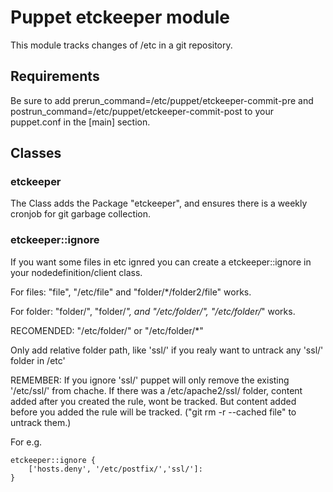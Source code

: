 # Puppet etckeeper module

This module tracks changes of /etc in a git repository.

## Requirements

Be sure to add 
    prerun_command=/etc/puppet/etckeeper-commit-pre
 and 
    postrun_command=/etc/puppet/etckeeper-commit-post
to your puppet.conf in the [main] section.

## Classes

### etckeeper
The Class adds the Package "etckeeper", and ensures there is a weekly cronjob for git garbage collection.

### etckeeper::ignore

If you want some files in etc ignred you can create a etckeeper::ignore in your nodedefinition/client class.

For files: "file", "/etc/file" and "folder/*/folder2/file" works.

For folder: "folder/", "folder/*", and "/etc/folder/", "/etc/folder/*" works.

RECOMENDED: "/etc/folder/" or "/etc/folder/*"

Only add relative folder path, like 'ssl/' if you realy want to untrack any 'ssl/' folder in /etc'

REMEMBER: If you ignore 'ssl/' puppet will only remove the existing '/etc/ssl/' from chache. If there was a /etc/apache2/ssl/ folder, content added after you created the rule, wont be tracked.
But content added before you added the rule will be tracked. ("git rm -r --cached file" to untrack them.)

For e.g.

    etckeeper::ignore {
        ['hosts.deny', '/etc/postfix/','ssl/']:
    }

